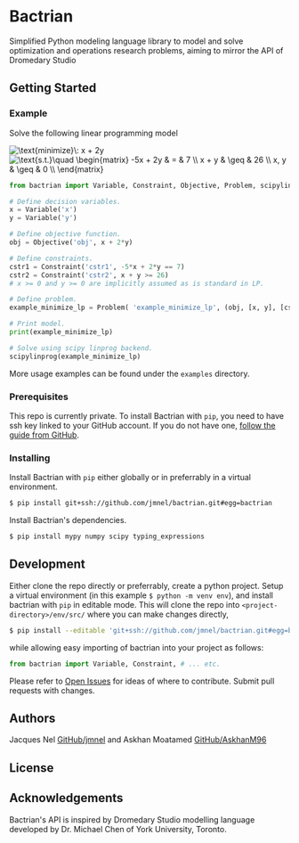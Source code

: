 # Bactrian

Simplified Python modeling language library to model and solve optimization and operations
research problems, aiming to mirror the API of Dromedary Studio

## Getting Started

### Example

Solve the following linear programming model

<img src="https://latex.codecogs.com/gif.latex?\text{minimize}\:&space;x&space;&plus;&space;2y" title="\text{minimize}\: x + 2y" />

<br>

<img src="https://latex.codecogs.com/gif.latex?\text{s.t.}\quad&space;\begin{matrix}&space;-5x&space;&plus;&space;2y&space;&&space;=&space;&&space;7&space;\\&space;x&space;&plus;&space;y&space;&&space;\geq&space;&&space;26&space;\\&space;x,&space;y&space;&&space;\geq&space;&&space;0&space;\\&space;\end{matrix}" title="\text{s.t.}\quad \begin{matrix} -5x + 2y & = & 7 \\ x + y & \geq & 26 \\ x, y & \geq & 0 \\ \end{matrix}" />

```python
from bactrian import Variable, Constraint, Objective, Problem, scipylinprog

# Define decision variables.
x = Variable('x')
y = Variable('y')

# Define objective function.
obj = Objective('obj', x + 2*y)

# Define constraints.
cstr1 = Constraint('cstr1', -5*x + 2*y == 7)
cstr2 = Constraint('cstr2', x + y >= 26)
# x >= 0 and y >= 0 are implicitly assumed as is standard in LP.

# Define problem.
example_minimize_lp = Problem( 'example_minimize_lp', (obj, [x, y], [cstr1, cstr2]))

# Print model.
print(example_minimize_lp)

# Solve using scipy linprog backend.
scipylinprog(example_minimize_lp)
```

More usage examples can be found under the `examples` directory.

### Prerequisites

This repo is currently private. To install Bactrian with `pip`, you need to have ssh key linked 
to your GitHub account. If you do not have one, 
[follow the guide from GitHub](https://help.github.com/en/enterprise/2.16/user/authenticating-to-github/generating-a-new-ssh-key-and-adding-it-to-the-ssh-agent).

### Installing

Install Bactrian with `pip` either globally or in preferrably in a virtual environment.

```bash
$ pip install git+ssh://github.com/jmnel/bactrian.git#egg=bactrian
```

Install Bactrian's dependencies.

```bash
$ pip install mypy numpy scipy typing_expressions 
```

## Development

Either clone the repo directly or preferrably, create a python project. Setup a virtual 
environment (in this example `$ python -m venv env`), and install bactrian with `pip` in editable mode. This will clone the repo into 
`<project-directory>/env/src/` where you can make changes directly,

```bash
$ pip install --editable 'git+ssh://github.com/jmnel/bactrian.git#egg=bactrian'
```

while allowing easy importing of bactrian into your project as follows:

```python
from bactrian import Variable, Constraint, # ... etc.
```

Please refer to [Open Issues](https://github.com/jmnel/bactrian/issues?q=is%3Aissue+is%3Aopen+) for
ideas of where to contribute. Submit pull requests with changes.

## Authors

Jacques Nel [GitHub/jmnel](https://github.com/jmnel) and Askhan Moatamed [GitHub/AskhanM96](https://github.com/AskhanM96)

## License

## Acknowledgements

Bactrian's API is inspired by Dromedary Studio modelling language developed by Dr. Michael Chen
of York University, Toronto.
